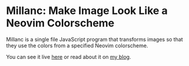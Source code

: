 # Millanc: Make Image Look Like a Neovim Colorscheme

Millanc is a single file JavaScript program that transforms images so that they use the colors from a specified Neovim colorscheme.

You can see it live [here](https://tomontheinternet.com/millanc) or read about it on [my blog](https://tomontheinternet.com/recolor-images-with-neovim-palettes).
